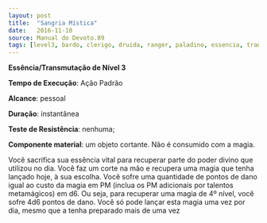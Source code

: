 ```yaml
---
layout: post
title:  "Sangria Mística"
date:   2016-11-10
source: Manual do Devoto.89
tags: [level3, bardo, clerigo, druida, ranger, paladino, essencia, transmutacao]
---
```


**Essência/Transmutação de Nível 3**

**Tempo de Execução**: Ação Padrão

**Alcance**: pessoal

**Duração**: instantânea

**Teste de Resistência**: nenhuma;

**Componente material**: um objeto cortante. Não é consumido com a magia.

Você sacrifica sua essência vital para 
recuperar parte do poder divino que utilizou no dia. Você faz um corte na mão e 
recupera uma magia que tenha lançado 
hoje, à sua escolha. Você sofre uma 
quantidade de pontos de dano igual ao 
custo da magia em PM (inclua os PM 
adicionais por talentos metamágicos) 
em d6. Ou seja, para recuperar uma 
magia de 4º nível, você sofre 4d6 pontos 
de dano. Você só pode lançar esta magia 
uma vez por dia, mesmo que a tenha 
preparado mais de uma vez
